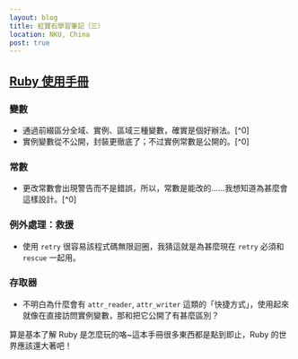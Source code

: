```yaml
---
layout: blog
title: 紅寶石學習筆記（三）
location: NKU, China
post: true
---
```


[Ruby 使用手冊](http://guides.ruby.tw/ruby/)
--------------------------------------------

### 變數 ###

- 通過前綴區分全域、實例、區域三種變數，確實是個好辦法。[^0]
- 實例變數從不公開，封裝更徹底了；不过實例常數是公開的。[^0]

### 常數 ###

- 更改常數會出現警告而不是錯誤，所以，常數是能改的……我想知道為甚麼會這樣設計。[^0]

### 例外處理：救援 ###

- 使用 `retry` 很容易該程式碼無限迴圈，我猜這就是為甚麼現在 `retry` 必須和 `rescue` 一起用。

### 存取器 ###

- 不明白為什麼會有 `attr_reader`, `attr_writer` 這類的「快捷方式」，使用起來就像在直接訪問實例變數，那和把它公開了有甚麼區別？

算是基本了解 Ruby 是怎麼玩的咯~這本手冊很多東西都是點到即止，Ruby 的世界應該還大著吧！
